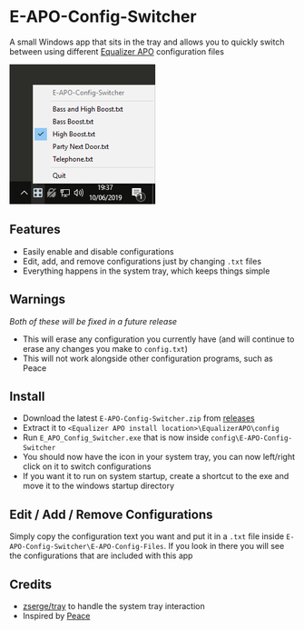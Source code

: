 # E-APO-Config-Switcher

A small Windows app that sits in the tray and allows you to quickly switch between using different [Equalizer APO](https://sourceforge.net/projects/equalizerapo/) configuration files

![screenshot](screenshot.png)

## Features

- Easily enable and disable configurations
- Edit, add, and remove configurations just by changing `.txt` files
- Everything happens in the system tray, which keeps things simple

## Warnings

*Both of these will be fixed in a future release*

- This will erase any configuration you currently have (and will continue to erase any changes you make to `config.txt`)
- This will not work alongside other configuration programs, such as Peace

## Install

- Download the latest `E-APO-Config-Switcher.zip` from [releases](https://github.com/psidex/E-APO-Config-Switcher/releases/latest)
- Extract it to `<Equalizer APO install location>\EqualizerAPO\config`
- Run `E_APO_Config_Switcher.exe` that is now inside `config\E-APO-Config-Switcher`
- You should now have the icon in your system tray, you can now left/right click on it to switch configurations
- If you want it to run on system startup, create a shortcut to the exe and move it to the windows startup directory

## Edit / Add / Remove Configurations

Simply copy the configuration text you want and put it in a `.txt` file inside `E-APO-Config-Switcher\E-APO-Config-Files`. If you look in there you will see the configurations that are included with this app

## Credits

- [zserge/tray](https://github.com/zserge/tray) to handle the system tray interaction
- Inspired by [Peace](https://sourceforge.net/projects/peace-equalizer-apo-extension/)
